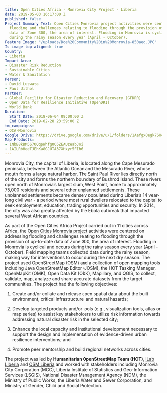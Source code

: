 ```yaml
---
title: Open Cities Africa - Monrovia City Project - Liberia
date: 2019-05-03 16:17:00 Z
published: false
Project Summary Text: Open Cities Monrovia project activities were centered on addressing
  flooding and challenges relating to flooding through the provision of up-to-date
  data of Zone 300, the area of interest. Flooding in Monrovia is cyclical and occurs
  during the rainy season every year (April - October).
Feature Image: "/uploads/Doe%20Community%20in%20Monrovia-850aed.JPG"
Is image top aligned: true
Country:
- Liberia
Impact Area:
- Disaster Risk Reduction
- Sustainable Cities
- Water & Sanitation
Person:
- David Luswata
- Paul Uithol
Partner:
- Global Facility for Disaster Reduction and Recovery (GFDRR)
- Open Data for Resilience Initiative (OpenDRI)
- World Bank
Duration:
  Start Date: 2018-06-04 09:00:00 Z
  End Date: 2019-02-28 23:59:00 Z
tm_campaigns:
- OCA-Monrovia
Google Drive: https://drive.google.com/drive/u/1/folders/1Aefgx0egk7SXcklzhK4KpCzP5knuNvwN
Map Products:
- 1NbB8kBM5S7OQqpWhfg0O5ZEAUzeabJoi
- 1AILRbHeeTJEhKa8GJUTA37XHxyr5FIh6
---
```


Monrovia City, the capital of Liberia, is located along the Cape Mesurado peninsula, between the Atlantic Ocean and the Mesurado River, whose mouth forms a large natural harbor. The Saint Paul River lies directly north of the city and forms the northern boundary of Bushrod Island. These rivers open north of Monrovia’s largest slum, West Point, home to approximately 75,000 residents and several other unplanned settlements. These unplanned settlements became densely populated during Liberia’s 14 year-long civil war - a period where most rural dwellers relocated to the capital to seek employment, education, trading opportunities and security. In 2014, the city was also greatly affected by the Ebola outbreak that impacted several West African countries.

As part of the Open Cities Africa Project carried out in 11 cities across Africa, the [Open Cities Monrovia project](https://opencitiesproject.org/monrovia/) activities were centered on addressing flooding and challenges relating to flooding through the provision of up-to-date data of Zone 300, the area of interest. Flooding in Monrovia is cyclical and occurs during the rainy season every year (April - October). Field mapping teams collected data during the rainy season, making way for interventions to occur during the next dry season. The project used OpenStreetMap (OSM) and a collection of open mapping tools including Java OpenStreetMap Editor (JOSM), the HOT Tasking Manager, OpenMapKit (OMK), Open Data Kit (ODK), Mapillary, and QGIS, to collect, validate, map, analyze and share accurate datasets from the target communities.
The project had the following objectives:

1. Create and/or collate and release open spatial data about the built environment, critical infrastructure, and natural hazards;

2. Develop targeted products and/or tools (e.g., visualization tools, atlas or map series) to assist key stakeholders to utilize risk information towards addressing natural disaster risk in the selected city;

3. Enhance the local capacity and institutional development necessary to support the design and implementation of evidence-driven urban resilience interventions; and

4. Promote peer mentorship and build regional networks across cities.

The project was led by **Humanitarian OpenStreetMap Team (HOT)**, [iLab Liberia](https://www.ilabliberia.org/) and [OSM Liberia](https://twitter.com/osmliberia) and worked with stakeholders including Monrovia City Corporation (MCC), Liberia Institute of Statistics and Geo-Information Services (LSGIS), National Disaster Management Agency (NDM), the Ministry of Public Works, the Liberia Water and Sewer Corporation, and Ministry of Gender, Child and Social Protection.
